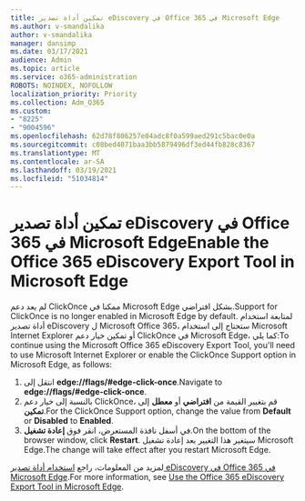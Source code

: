 ```yaml
---
title: تمكين أداة تصدير eDiscovery في Office 365 في Microsoft Edge
ms.author: v-smandalika
author: v-smandalika
manager: dansimp
ms.date: 03/17/2021
audience: Admin
ms.topic: article
ms.service: o365-administration
ROBOTS: NOINDEX, NOFOLLOW
localization_priority: Priority
ms.collection: Adm_O365
ms.custom:
- "8225"
- "9004596"
ms.openlocfilehash: 62d78f806257e04adc8f0a599aed291c5bac0e0a
ms.sourcegitcommit: c08bed4071baa3bb5879496df3ed44fb828c8367
ms.translationtype: MT
ms.contentlocale: ar-SA
ms.lasthandoff: 03/19/2021
ms.locfileid: "51034814"
---
```

# <a name="enable-the-office-365-ediscovery-export-tool-in-microsoft-edge"></a><span data-ttu-id="71fe5-102">تمكين أداة تصدير eDiscovery في Office 365 في Microsoft Edge</span><span class="sxs-lookup"><span data-stu-id="71fe5-102">Enable the Office 365 eDiscovery Export Tool in Microsoft Edge</span></span>

<span data-ttu-id="71fe5-103">لم يعد دعم ClickOnce ممكنا في Microsoft Edge بشكل افتراضي.</span><span class="sxs-lookup"><span data-stu-id="71fe5-103">Support for ClickOnce is no longer enabled in Microsoft Edge by default.</span></span> <span data-ttu-id="71fe5-104">لمتابعة استخدام أداة تصدير eDiscovery ل Microsoft Office 365، ستحتاج إلى استخدام Microsoft Internet Explorer أو تمكين خيار دعم ClickOnce في Microsoft Edge، كما يلي:</span><span class="sxs-lookup"><span data-stu-id="71fe5-104">To continue using the Microsoft Office 365 eDiscovery Export Tool, you'll need to use Microsoft Internet Explorer or enable the ClickOnce Support option in Microsoft Edge, as follows:</span></span>

1. <span data-ttu-id="71fe5-105">انتقل إلى **edge://flags/#edge-click-once**.</span><span class="sxs-lookup"><span data-stu-id="71fe5-105">Navigate to **edge://flags/#edge-click-once**.</span></span>
2. <span data-ttu-id="71fe5-106">بالنسبة إلى خيار دعم ClickOnce، قم بتغيير القيمة من **افتراضي** أو **معطل** إلى **تمكين**.</span><span class="sxs-lookup"><span data-stu-id="71fe5-106">For the ClickOnce Support option, change the value from **Default** or **Disabled** to **Enabled**.</span></span>
3. <span data-ttu-id="71fe5-107">في أسفل نافذة المستعرض، انقر فوق **إعادة تشغيل**.</span><span class="sxs-lookup"><span data-stu-id="71fe5-107">On the bottom of the browser window, click **Restart**.</span></span> <span data-ttu-id="71fe5-108">سيتغير هذا التغيير بعد إعادة تشغيل Microsoft Edge.</span><span class="sxs-lookup"><span data-stu-id="71fe5-108">The change will take effect after you restart Microsoft Edge.</span></span>

<span data-ttu-id="71fe5-109">لمزيد من المعلومات، راجع [استخدام أداة تصدير eDiscovery في Office 365 في Microsoft Edge](https://docs.microsoft.com/microsoft-365/compliance/configure-edge-to-export-search-results).</span><span class="sxs-lookup"><span data-stu-id="71fe5-109">For more information, see [Use the Office 365 eDiscovery Export Tool in Microsoft Edge](https://docs.microsoft.com/microsoft-365/compliance/configure-edge-to-export-search-results).</span></span>


